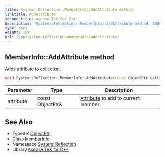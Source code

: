 ```yaml
---
title: System::Reflection::MemberInfo::AddAttribute method
linktitle: AddAttribute
second_title: Aspose.TeX for C++
description: 'System::Reflection::MemberInfo::AddAttribute method. Adds attribute to collection in C++.'
type: docs
weight: 100
url: /cpp/system.reflection/memberinfo/addattribute/
---
```

## MemberInfo::AddAttribute method


Adds attribute to collection.

```cpp
void System::Reflection::MemberInfo::AddAttribute(const ObjectPtr &attribute)
```


| Parameter | Type | Description |
| --- | --- | --- |
| attribute | const ObjectPtr\& | [Attribute](../../../system/attribute/) to add to current member. |

## See Also

* Typedef [ObjectPtr](../objectptr/)
* Class [MemberInfo](../)
* Namespace [System::Reflection](../../)
* Library [Aspose.TeX for C++](../../../)
